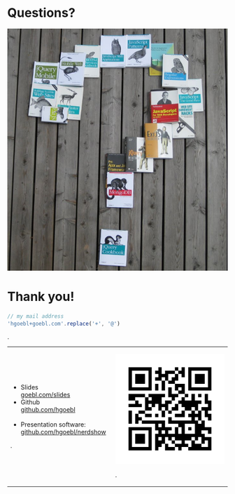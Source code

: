 
# Questions?

<img src="media/questions.jpg" class="scaled-centered">


# Thank you!

```javascript
// my mail address
'hgoebl+goebl.com'.replace('+', '@')
```

.<table><tr><td>

 * Slides <br/>
   [goebl.com/slides](http://goebl.com/slides/)
 * Github <br/>
   [github.com/hgoebl](https://github.com/hgoebl)<br/>
   <br/>
 * Presentation software: <br/>
   [github.com/hgoebl/nerdshow](https://github.com/hgoebl/nerdshow)

.</td><td style="padding-left: 1em">

<img src="media/goebl-com-slides.qrcode.png" class="scaled-centered">

.</td></tr></table>

